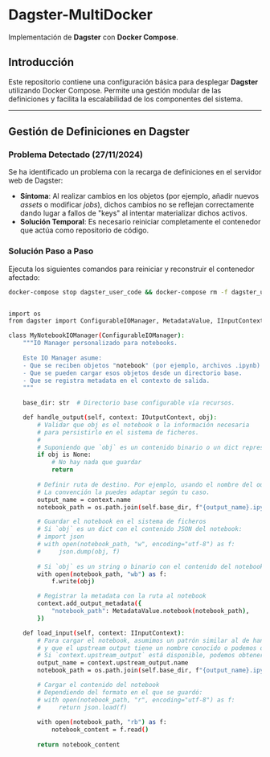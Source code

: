 # Dagster-MultiDocker  
Implementación de **Dagster** con **Docker Compose**.

## Introducción  
Este repositorio contiene una configuración básica para desplegar **Dagster** utilizando Docker Compose. Permite una gestión modular de las definiciones y facilita la escalabilidad de los componentes del sistema.

---

## Gestión de Definiciones en Dagster  

### Problema Detectado (27/11/2024)  
Se ha identificado un problema con la recarga de definiciones en el servidor web de Dagster:  
- **Síntoma**: Al realizar cambios en los objetos (por ejemplo, añadir nuevos *assets* o modificar *jobs*), dichos cambios no se reflejan correctamente dando lugar a fallos de "keys" al intentar materializar dichos activos.  
- **Solución Temporal**: Es necesario reiniciar completamente el contenedor que actúa como repositorio de código.

### Solución Paso a Paso  
Ejecuta los siguientes comandos para reiniciar y reconstruir el contenedor afectado:  

```bash
docker-compose stop dagster_user_code && docker-compose rm -f dagster_user_code && docker-compose build --no-cache dagster_user_code && docker-compose up -d dagster_user_code


import os
from dagster import ConfigurableIOManager, MetadataValue, IInputContext, IOutputContext

class MyNotebookIOManager(ConfigurableIOManager):
    """IO Manager personalizado para notebooks.
    
    Este IO Manager asume:
    - Que se reciben objetos "notebook" (por ejemplo, archivos .ipynb) como output.
    - Que se pueden cargar esos objetos desde un directorio base.
    - Que se registra metadata en el contexto de salida.
    """
    
    base_dir: str  # Directorio base configurable vía recursos.

    def handle_output(self, context: IOutputContext, obj):
        # Validar que obj es el notebook o la información necesaria
        # para persistirlo en el sistema de ficheros.
        #
        # Suponiendo que `obj` es un contenido binario o un dict representando el notebook:
        if obj is None:
            # No hay nada que guardar
            return
        
        # Definir ruta de destino. Por ejemplo, usando el nombre del output.
        # La convención la puedes adaptar según tu caso.
        output_name = context.name
        notebook_path = os.path.join(self.base_dir, f"{output_name}.ipynb")

        # Guardar el notebook en el sistema de ficheros
        # Si `obj` es un dict con el contenido JSON del notebook:
        # import json
        # with open(notebook_path, "w", encoding="utf-8") as f:
        #     json.dump(obj, f)
        
        # Si `obj` es un string o binario con el contenido del notebook:
        with open(notebook_path, "wb") as f:
            f.write(obj)

        # Registrar la metadata con la ruta al notebook
        context.add_output_metadata({
            "notebook_path": MetadataValue.notebook(notebook_path),
        })

    def load_input(self, context: IInputContext):
        # Para cargar el notebook, asumimos un patrón similar al de handle_output
        # y que el upstream output tiene un nombre conocido o podemos derivar la ruta.
        # Si `context.upstream_output` está disponible, podemos obtener el nombre del output.
        output_name = context.upstream_output.name
        notebook_path = os.path.join(self.base_dir, f"{output_name}.ipynb")

        # Cargar el contenido del notebook
        # Dependiendo del formato en el que se guardó:
        # with open(notebook_path, "r", encoding="utf-8") as f:
        #     return json.load(f)
        
        with open(notebook_path, "rb") as f:
            notebook_content = f.read()
        
        return notebook_content
